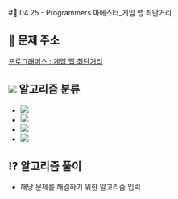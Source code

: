 #🌹 04.25 - Programmers 마에스터_게임 맵 최단거리

## 📝 문제 주소


[프로그래머스 : 게임 맵 최단거리](https://programmers.co.kr/learn/courses/30/lessons/1844)


## <img src="https://img.shields.io/badge/Java-007396?style=flat-square&logo=Java&logoColor=white"/></a> 알고리즘 분류

- <img src="https://img.shields.io/badge/완전 탐색-dd3a0a?style=flat-square&logo=simpleicons에서_아이콘이름&logoColor=white"/></a>
- <img src="https://img.shields.io/badge/4방 탐색-f9dc3e?style=flat-square&logo=simpleicons에서_아이콘이름&logoColor=white"/></a>
- <img src="https://img.shields.io/badge/DFS-339933?style=flat-square&logo=simpleicons에서_아이콘이름&logoColor=white"/></a>
- <img src="https://img.shields.io/badge/BFS-0085de?style=flat-square&logo=simpleicons에서_아이콘이름&logoColor=white"/></a>

## ⁉️ 알고리즘 풀이


- 해당 문제를 해결하기 위한 알고리즘 입럭